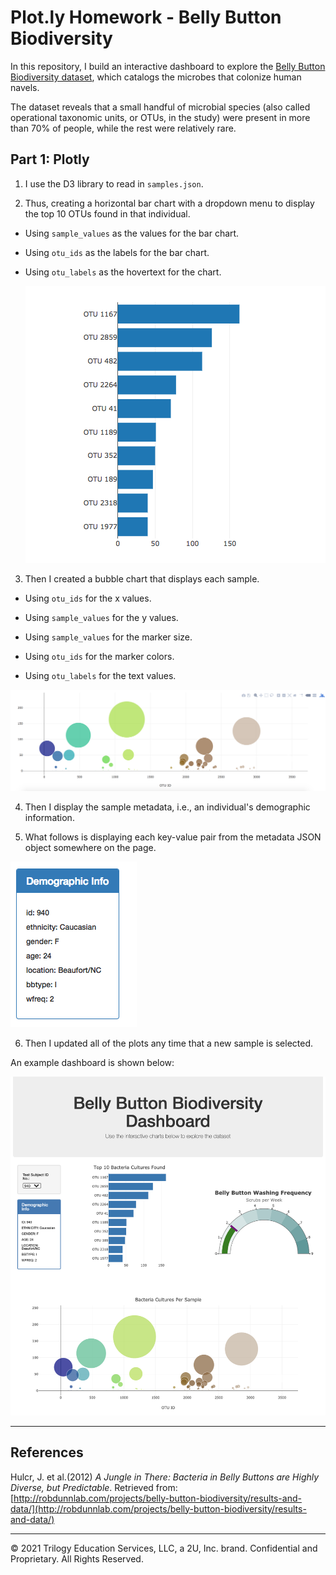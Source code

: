 # Plot.ly Homework - Belly Button Biodiversity

In this repository, I build an interactive dashboard to explore the [Belly Button Biodiversity dataset](http://robdunnlab.com/projects/belly-button-biodiversity/), which catalogs the microbes that colonize human navels.

The dataset reveals that a small handful of microbial species (also called operational taxonomic units, or OTUs, in the study) were present in more than 70% of people, while the rest were relatively rare.

## Part 1: Plotly

1. I use the D3 library to read in `samples.json`.

2. Thus, creating a horizontal bar chart with a dropdown menu to display the top 10 OTUs found in that individual.

* Using `sample_values` as the values for the bar chart.

* Using `otu_ids` as the labels for the bar chart.

* Using `otu_labels` as the hovertext for the chart.

  ![bar Chart](Images/hw01.png)

3. Then I created a bubble chart that displays each sample.

* Using `otu_ids` for the x values.

* Using `sample_values` for the y values.

* Using `sample_values` for the marker size.

* Using `otu_ids` for the marker colors.

* Using `otu_labels` for the text values.

![Bubble Chart](Images/bubble_chart.png)

4. Then I display the sample metadata, i.e., an individual's demographic information.

5. What follows is displaying each key-value pair from the metadata JSON object somewhere on the page.

![hw](Images/hw03.png)

6. Then I updated all of the plots any time that a new sample is selected.

An example dashboard is shown below:

![hw](Images/hw02.png)
- - -

## References

Hulcr, J. et al.(2012) _A Jungle in There: Bacteria in Belly Buttons are Highly Diverse, but Predictable_. Retrieved from: [http://robdunnlab.com/projects/belly-button-biodiversity/results-and-data/](http://robdunnlab.com/projects/belly-button-biodiversity/results-and-data/)

- - -

© 2021 Trilogy Education Services, LLC, a 2U, Inc. brand. Confidential and Proprietary. All Rights Reserved.
